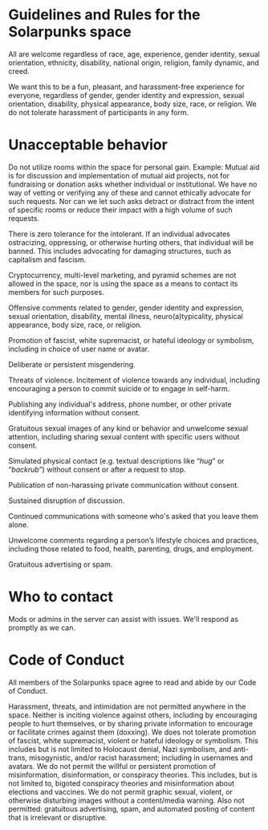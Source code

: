 # Guidelines and Rules for the Solarpunks space

All are welcome regardless of race, age, experience, gender identity, sexual orientation, ethnicity, disability, national origin, religion, family dynamic, and creed.

We want this to be a fun, pleasant, and harassment-free experience for everyone, regardless of gender, gender identity and expression, sexual orientation, disability, physical appearance, body size, race, or religion. We do not tolerate harassment of participants in any form.

# Unacceptable behavior

Do not utilize rooms within the space for personal gain.
Example: Mutual aid is for discussion and implementation of mutual aid projects, not for fundraising or donation asks whether individual or institutional. We have no way of vetting or verifying any of these and cannot ethically advocate for such requests. Nor can we let such asks detract or distract from the intent of specific rooms or reduce their impact with a high volume of such requests.

There is zero tolerance for the intolerant. If an individual advocates ostracizing, oppressing, or otherwise hurting others, that individual will be banned. This includes advocating for damaging structures, such as capitalism and fascism.

Cryptocurrency, multi-level marketing, and pyramid schemes are not allowed in the space, nor is using the space as a means to contact its members for such purposes.

Offensive comments related to gender, gender identity and expression, sexual orientation, disability, mental illness, neuro(a)typicality, physical appearance, body size, race, or religion.

Promotion of fascist, white supremacist, or hateful ideology or symbolism, including in choice of user name or avatar.

Deliberate or persistent misgendering.

Threats of violence. Incitement of violence towards any individual, including encouraging a person to commit suicide or to engage in self-harm.

Publishing any individual's address, phone number, or other private identifying information without consent.

Gratuitous sexual images of any kind or behavior and unwelcome sexual attention, including sharing sexual content with specific users without consent.

Simulated physical contact (e.g. textual descriptions like “*hug*” or “*backrub*”) without consent or after a request to stop.

Publication of non-harassing private communication without consent.

Sustained disruption of discussion.

Continued communications with someone who's asked that you leave them alone.

Unwelcome comments regarding a person’s lifestyle choices and practices, including those related to food, health, parenting, drugs, and employment.

Gratuitous advertising or spam.

# Who to contact

Mods or admins in the server can assist with issues. We'll respond as promptly as we can.

# Code of Conduct

All members of the Solarpunks space agree to read and abide by our Code of Conduct.

Harassment, threats, and intimidation are not permitted anywhere in the space. Neither is inciting violence against others, including by encouraging people to hurt themselves, or by sharing private information to encourage or facilitate crimes against them (doxxing). We does not tolerate promotion of fascist, white supremacist, violent or hateful ideology or symbolism. This includes but is not limited to Holocaust denial, Nazi symbolism, and anti-trans, misogynistic, and/or racist harassment; including in usernames and avatars. We do not permit the willful or persistent promotion of misinformation, disinformation, or conspiracy theories. This includes, but is not limited to, bigoted conspiracy theories and misinformation about elections and vaccines. We do not permit graphic sexual, violent, or otherwise disturbing images without a content/media warning. Also not permitted: gratuitous advertising, spam, and automated posting of content that is irrelevant or disruptive.
